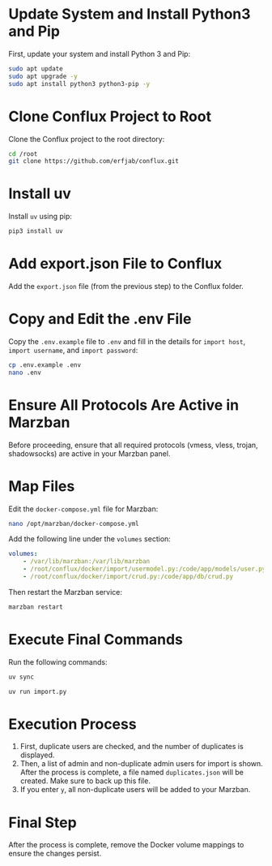 # Update System and Install Python3 and Pip

First, update your system and install Python 3 and Pip:

```bash
sudo apt update
sudo apt upgrade -y
sudo apt install python3 python3-pip -y
```

# Clone Conflux Project to Root

Clone the Conflux project to the root directory:

```bash
cd /root
git clone https://github.com/erfjab/conflux.git
```

# Install uv

Install `uv` using pip:

```bash
pip3 install uv
```

# Add export.json File to Conflux

Add the `export.json` file (from the previous step) to the Conflux folder.

# Copy and Edit the .env File

Copy the `.env.example` file to `.env` and fill in the details for `import host`, `import username`, and `import password`:

```bash
cp .env.example .env
nano .env
```

# Ensure All Protocols Are Active in Marzban

Before proceeding, ensure that all required protocols (vmess, vless, trojan, shadowsocks) are active in your Marzban panel.

# Map Files

Edit the `docker-compose.yml` file for Marzban:

```bash
nano /opt/marzban/docker-compose.yml
```

Add the following line under the `volumes` section:

```yaml
volumes:
    - /var/lib/marzban:/var/lib/marzban
    - /root/conflux/docker/import/usermodel.py:/code/app/models/user.py
    - /root/conflux/docker/import/crud.py:/code/app/db/crud.py
```

Then restart the Marzban service:

```bash
marzban restart
```

# Execute Final Commands

Run the following commands:

```bash
uv sync
```

```bash
uv run import.py
```

# Execution Process

1. First, duplicate users are checked, and the number of duplicates is displayed.
2. Then, a list of admin and non-duplicate admin users for import is shown.
    After the process is complete, a file named `duplicates.json` will be created. Make sure to back up this file.
3. If you enter `y`, all non-duplicate users will be added to your Marzban.

# Final Step

After the process is complete, remove the Docker volume mappings to ensure the changes persist.